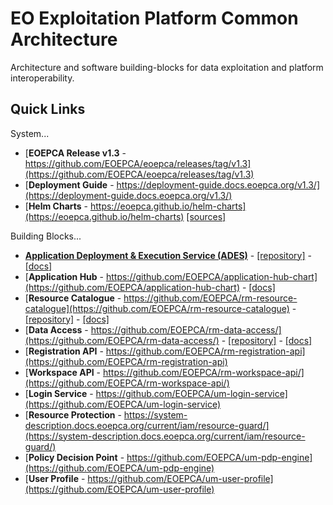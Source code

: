 
# EO Exploitation Platform Common Architecture

Architecture and software building-blocks for data exploitation and platform interoperability.

## Quick Links

System...
* [**EOEPCA Release v1.3** - https://github.com/EOEPCA/eoepca/releases/tag/v1.3](https://github.com/EOEPCA/eoepca/releases/tag/v1.3)
* [**Deployment Guide** - https://deployment-guide.docs.eoepca.org/v1.3/](https://deployment-guide.docs.eoepca.org/v1.3/)
* [**Helm Charts** - https://eoepca.github.io/helm-charts](https://eoepca.github.io/helm-charts) [\[sources\]](https://github.com/EOEPCA/helm-charts)

Building Blocks...
* [**Application Deployment & Execution Service (ADES)**](https://github.com/EOEPCA/proc-ades) - [[repository]](https://github.com/EOEPCA/proc-ades) - [[docs]](https://github.com/EOEPCA/proc-ades/wiki)
* [**Application Hub** - https://github.com/EOEPCA/application-hub-chart](https://github.com/EOEPCA/application-hub-chart) - [[docs]](https://eoepca.github.io/application-hub-context/)
* [**Resource Catalogue** - https://github.com/EOEPCA/rm-resource-catalogue](https://github.com/EOEPCA/rm-resource-catalogue) - [[repository]](https://github.com/geopython/pycsw) - [[docs]](https://github.com/EOEPCA/rm-resource-catalogue)
* [**Data Access** - https://github.com/EOEPCA/rm-data-access/](https://github.com/EOEPCA/rm-data-access/) - [[repository]](https://gitlab.eox.at/vs/vs) - [[docs]](https://github.com/EOEPCA/rm-data-access/)
* [**Registration API** - https://github.com/EOEPCA/rm-registration-api](https://github.com/EOEPCA/rm-registration-api)
* [**Workspace API** - https://github.com/EOEPCA/rm-workspace-api/](https://github.com/EOEPCA/rm-workspace-api/)
* [**Login Service** - https://github.com/EOEPCA/um-login-service](https://github.com/EOEPCA/um-login-service)
* [**Resource Protection** - https://system-description.docs.eoepca.org/current/iam/resource-guard/](https://system-description.docs.eoepca.org/current/iam/resource-guard/)
* [**Policy Decision Point** - https://github.com/EOEPCA/um-pdp-engine](https://github.com/EOEPCA/um-pdp-engine)
* [**User Profile** - https://github.com/EOEPCA/um-user-profile](https://github.com/EOEPCA/um-user-profile)
